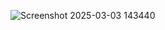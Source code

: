 ![Screenshot 2025-03-03 143440](https://github.com/user-attachments/assets/ccab6939-d8eb-4095-ac0e-b3c2002b8388)

